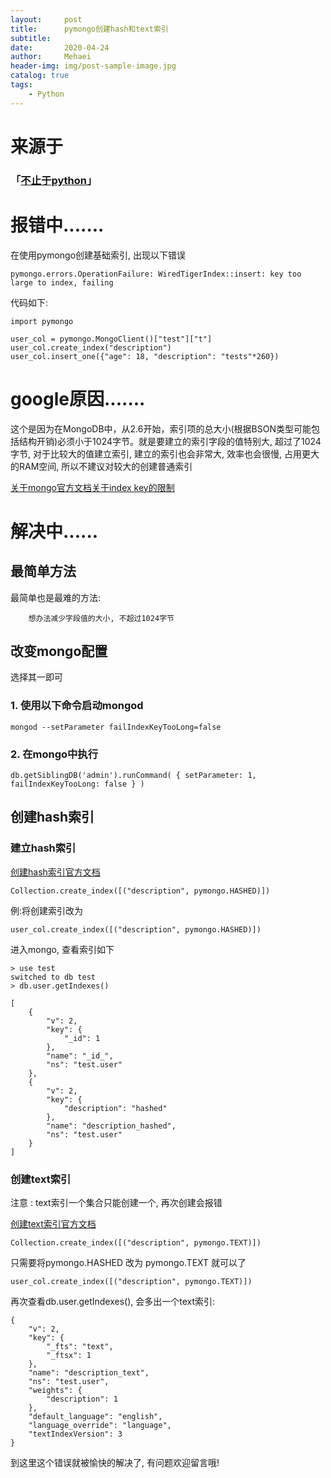 ```yaml
---
layout:     post
title:      pymongo创建hash和text索引
subtitle:   
date:       2020-04-24
author:     Mehaei
header-img: img/post-sample-image.jpg
catalog: true
tags:
    - Python
---
```

# 来源于

### 「[不止于python](http://mp.weixin.qq.com/s?__biz=MzUyMzk3OTYyMQ==&mid=100000201&idx=1&sn=f6e13bcb154c95b654bce9ccca1025e4&chksm=7a351fc34d4296d55f04396ec06447002fd31c7c87f2a2269f25f383e79c38e0722e71fc6628#rd)」

# 报错中.......

在使用pymongo创建基础索引, 出现以下错误

```
pymongo.errors.OperationFailure: WiredTigerIndex::insert: key too large to index, failing
```

代码如下:

```
import pymongo
​
user_col = pymongo.MongoClient()["test"]["t"]
user_col.create_index("description")
user_col.insert_one({"age": 18, "description": "tests"*260})
```

# google原因.......

这个是因为在MongoDB中，从2.6开始，索引项的总大小(根据BSON类型可能包括结构开销)必须小于1024字节。就是要建立的索引字段的值特别大, 超过了1024字节, 对于比较大的值建立索引, 建立的索引也会非常大, 效率也会很慢, 占用更大的RAM空间, 所以不建议对较大的创建普通索引

[关于mongo官方文档关于index key的限制](https://docs.mongodb.com/manual/reference/limits/#Index-Key-Limit)

# 解决中......

## 最简单方法

最简单也是最难的方法:

        想办法减少字段值的大小, 不超过1024字节

## 改变mongo配置

选择其一即可

### 1. 使用以下命令启动mongod

```
mongod --setParameter failIndexKeyTooLong=false
```

### 2. 在mongo中执行

```
db.getSiblingDB('admin').runCommand( { setParameter: 1, failIndexKeyTooLong: false } )
```

## 创建hash索引

### 建立hash索引

[创建hash索引官方文档](https://docs.mongodb.com/manual/core/index-hashed/)

```
Collection.create_index([("description", pymongo.HASHED)])
```

 例:将创建索引改为

```
user_col.create_index([("description", pymongo.HASHED)])
```

进入mongo, 查看索引如下

```
> use test
switched to db test
> db.user.getIndexes()
```

```
[
    {
        "v": 2,
        "key": {
            "_id": 1
        },
        "name": "_id_",
        "ns": "test.user"
    },
    {
        "v": 2,
        "key": {
            "description": "hashed"
        },
        "name": "description_hashed",
        "ns": "test.user"
    }
]
```

### 创建text索引

注意 : text索引一个集合只能创建一个, 再次创建会报错

[创建text索引官方文档](https://docs.mongodb.com/manual/core/index-text/)

```
Collection.create_index([("description", pymongo.TEXT)])
```

只需要将pymongo.HASHED 改为 pymongo.TEXT 就可以了

```
user_col.create_index([("description", pymongo.TEXT)])
```

再次查看db.user.getIndexes(), 会多出一个text索引:

```
{
    "v": 2,
    "key": {
        "_fts": "text",
        "_ftsx": 1
    },
    "name": "description_text",
    "ns": "test.user",
    "weights": {
        "description": 1
    },
    "default_language": "english",
    "language_override": "language",
    "textIndexVersion": 3
}
```

到这里这个错误就被愉快的解决了, 有问题欢迎留言哦!
